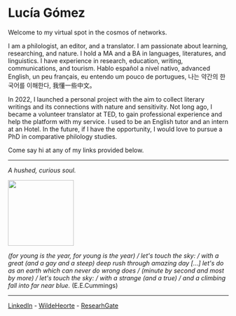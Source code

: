 # Lucía Gómez

Welcome to my virtual spot in the cosmos of networks.

I am a philologist, an editor, and a translator. I am passionate about learning, researching, and nature. I hold a MA and a BA in languages, literatures, and linguistics. I have experience in research, education, writing, communications, and tourism. Hablo español a nivel nativo, advanced English, un peu français, eu entendo um pouco de portugues, 나는 약간의 한국어를 이해한다, 我懂一些中文。

In 2022, I launched a personal project with the aim to collect literary writings and its connections with nature and sensitivity. Not long ago, I became a volunteer translator at TED, to gain professional experience and help the platform with my service. I used to be an English tutor and an intern at an Hotel. In the future, if I have the opportunity, I would love to pursue a PhD in comparative philology studies.

Come say hi at any of my links provided below.

---

*A hushed, curious soul.*

<img src="https://user-images.githubusercontent.com/124469698/216840341-113e88bb-70f5-4eba-9cc8-e5c096884c3f.JPG" width="150" height="150">

*(for young is the year, for young is the year) / let's touch the sky: / with a great (and a gay and a steep) deep rush through amazing day [...] let's do as an earth which can never do wrong does / (minute by second and most by more) / let's touch the sky: / with a strange (and a true) / and a climbing fall into far near blue.* (E.E.Cummings)

---

[LinkedIn](https://www.linkedin.com/in/luciagvz) - [WildeHeorte](https://www.wildeheorte.wordpress.com) - [ResearhGate](https://www.researchgate.net/profile/Lucia-Gomez-9)
